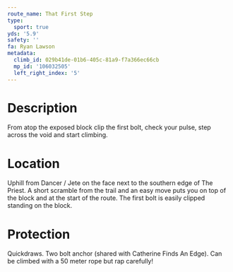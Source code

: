 ```yaml
---
route_name: That First Step
type:
  sport: true
yds: '5.9'
safety: ''
fa: Ryan Lawson
metadata:
  climb_id: 029b41de-01b6-405c-81a9-f7a366ec66cb
  mp_id: '106032505'
  left_right_index: '5'
---
```

# Description
From atop the exposed block clip the first bolt, check your pulse, step across the void and start climbing.

# Location
Uphill from Dancer / Jete on the face next to the southern edge of The Priest.  A short scramble from the trail and an easy move puts you on top of the block and at the start of the route.  The first bolt is easily clipped standing on the block.

# Protection
Quickdraws.  Two bolt anchor (shared with Catherine Finds An Edge). Can be climbed with a 50 meter rope but rap carefully!
